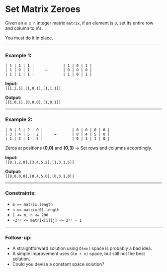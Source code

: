 # Set Matrix Zeroes

Given an `m x n` integer matrix `matrix`, if an element is `0`, set its entire row and column to `0`'s.

You must do it in place.

---

### Example 1:

```
| 1 | 1 | 1 |             | 1 | 0 | 1 |
| 1 | 0 | 1 |     →       | 0 | 0 | 0 |
| 1 | 1 | 1 |             | 1 | 0 | 1 |
```

**Input:**  
`[[1,1,1],[1,0,1],[1,1,1]]`  

**Output:**  
`[[1,0,1],[0,0,0],[1,0,1]]`

---

### Example 2:

```
| 0 | 1 | 2 | 0 |             | 0 | 0 | 0 | 0 |
| 3 | 4 | 5 | 2 |     →       | 0 | 4 | 5 | 0 |
| 1 | 3 | 1 | 5 |             | 0 | 3 | 1 | 0 |
```

Zeros at positions **(0,0)** and **(0,3)** → Set rows and columns accordingly.

**Input:**  
`[[0,1,2,0],[3,4,5,2],[1,3,1,5]]`  

**Output:**  
`[[0,0,0,0],[0,4,5,0],[0,3,1,0]]`

---

### Constraints:

- `m == matrix.length`  
- `n == matrix[0].length`  
- `1 <= m, n <= 200`  
- `-2³¹ <= matrix[i][j] <= 2³¹ - 1`

---

### Follow-up:

- A straightforward solution using `O(mn)` space is probably a bad idea.  
- A simple improvement uses `O(m + n)` space, but still not the best solution.  
- Could you devise a constant space solution?
